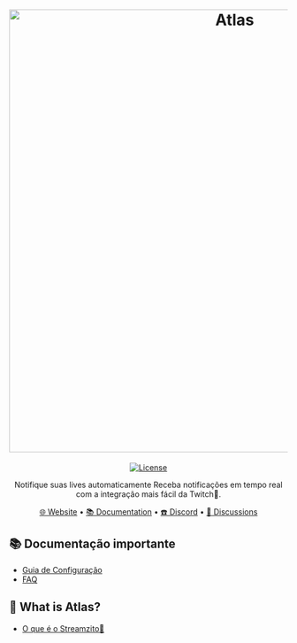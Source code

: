 <h1 align="center">
  <a href="http://atlasos.net" target="_blank"><img src="https://i.imgur.com/26ibhnA.jpg" alt="Atlas" width="800"></a>
</h1>
  <p align="center">
    <a href=""><img alt="License" src="https://img.shields.io/github/license/atlas-os/atlas?style=for-the-badge&logo=github&color=9146ff"/></a>
  </p>
<p align="center">Notifique suas lives automaticamente
Receba notificações em tempo real com a integração mais fácil da Twitch💜​.</p>

<p align="center">
  <a href="https://streamzito.vercel.app/" target="_blank">🌐 Website</a>
  •
  <a href="https://streamzito.gitbook.io/streamzito-docs" target="_blank">📚 Documentation</a>
  •
  <a href="https://discord.gg/CcpaFvxCSX" target="_blank">☎️ Discord</a>
  •
  <a href="https://streamzito.gitbook.io/streamzito-docs/contato-e-suporte/precisa-de-ajuda" target="_blank">💬 Discussions</a>
</p>

## 📚 **Documentação importante**
- [Guia de Configuração](https://streamzito.gitbook.io/streamzito-docs/introducao/publish-your-docs)
- [FAQ](https://streamzito.gitbook.io/streamzito-docs/faq/perguntas-frequentes)


## 🤔 What is Atlas?
- [O que é o Streamzito💜​](https://streamzito.gitbook.io/streamzito-docs/introducao/quickstart)


